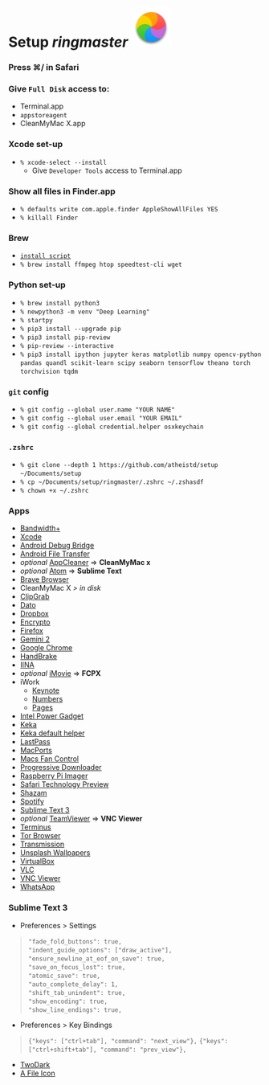 # Setup *ringmaster* ![beach-ball](https://github.com/atheistd/atheistd.github.io/raw/master/assets/ringmaster/ringmaster.gif)

### Press ⌘/ in Safari

### Give `Full Disk` access to:

- Terminal.app
- `appstoreagent`
- CleanMyMac X.app



### Xcode set-up

- `% xcode-select --install`
	- Give `Developer Tools` access to Terminal.app



### Show all files in Finder.app

- `% defaults write com.apple.finder AppleShowAllFiles YES`
- `% killall Finder`



### Brew

- [`install script`](https://brew.sh/)
- `% brew install ffmpeg htop speedtest-cli wget`



### Python set-up

- `% brew install python3`
- `% newpython3 -m venv "Deep Learning"`
- `% startpy`
- `% pip3 install --upgrade pip`
- `% pip3 install pip-review`
- `% pip-review --interactive`
- `% pip3 install ipython jupyter keras matplotlib numpy opencv-python pandas quandl scikit-learn scipy seaborn tensorflow theano torch torchvision tqdm`



### `git` config

- `% git config --global user.name "YOUR NAME"`
- `% git config --global user.email "YOUR EMAIL"`
- `% git config --global credential.helper osxkeychain`


### `.zshrc`

- `% git clone --depth 1 https://github.com/atheistd/setup ~/Documents/setup`
- `% cp ~/Documents/setup/ringmaster/.zshrc ~/.zshasdf`
- `% chown +x ~/.zshrc`



### Apps

- [Bandwidth+](https://apps.apple.com/in/app/bandwidth/id490461369?mt=12)
- [Xcode](https://apps.apple.com/in/app/xcode/id497799835)
- [Android Debug Bridge](https://developer.android.com/studio/releases/platform-tools.html)
- [Android File Transfer](http://android.com/filetransfer/)
- *optional* [AppCleaner](http://freemacsoft.net/appcleaner/) => **CleanMyMac x**
- *optional* [Atom](http://atom.io/) => **Sublime Text**
- [Brave Browser](https://brave.com/download/)
- CleanMyMac X *> in disk*
- [ClipGrab](https://clipgrab.org/)
- [Dato](https://apps.apple.com/in/app/dato/id1470584107?mt=12)
- [Dropbox](https://www.dropbox.com/downloading)
- [Encrypto](https://apps.apple.com/in/app/encrypto-secure-your-files/id935235287?mt=12)
- [Firefox](https://www.mozilla.org/en-US/firefox/new/)
- [Gemini 2](https://apps.apple.com/in/app/gemini-2-the-duplicate-finder/id1090488118?mt=12)
- [Google Chrome](https://chrome.google.com/)
- [HandBrake](http://handbrake.fr/)
- [IINA](https://iina.io/)
- *optional* [iMovie](https://apps.apple.com/in/app/imovie/id408981434?mt=12) => **FCPX**
- iWork
	- [Keynote](https://apps.apple.com/in/app/keynote/id409183694?mt=12)
	- [Numbers](https://apps.apple.com/in/app/numbers/id409203825?mt=12)
	- [Pages](https://apps.apple.com/in/app/pages/id409201541?mt=12)
- [Intel Power Gadget](https://software.intel.com/en-us/articles/intel-power-gadget/)
- [Keka](http://keka.io/)
- [Keka default helper](https://github.com/aonez/Keka/wiki/Default-application)
- [LastPass](https://apps.apple.com/in/app/lastpass-password-manager/id926036361?mt=12)
- [MacPorts](http://macports.org/)
- [Macs Fan Control](https://www.macupdate.com/app/mac/47386/macs-fan-control)
- [Progressive Downloader](https://macpsd.net/)
- [Raspberry Pi Imager](https://www.raspberrypi.org/downloads/)
- [Safari Technology Preview](https://developer.apple.com/safari/technology-preview/)
- [Shazam](https://apps.apple.com/in/app/shazam/id897118787?mt=12)
- [Spotify](http://spotify.com/in/download/other/)
- [Sublime Text 3](http://sublimetext.com/)
- *optional* [TeamViewer](http://teamviewer.com/) => **VNC Viewer**
- [Terminus](https://apps.apple.com/in/app/termius-ssh-client/id1176074088)
- [Tor Browser](http://torproject.org/)
- [Transmission](https://transmissionbt.com/download/)
- [Unsplash Wallpapers](https://apps.apple.com/in/app/unsplash-wallpapers/id1284863847?mt=12)
- [VirtualBox](http://virtualbox.org/wiki/Downloads)
- [VLC](http://www.videolan.org/)
- [VNC Viewer](https://www.realvnc.com/en/connect/download/viewer/)
- [WhatsApp](https://apps.apple.com/in/app/whatsapp-desktop/id1147396723?mt=12)



### Sublime Text 3

- Preferences > Settings
>`"fade_fold_buttons": true,`<br>
>`"indent_guide_options": ["draw_active"],`<br>
>`"ensure_newline_at_eof_on_save": true,`<br>
>`"save_on_focus_lost": true,`<br>
>`"atomic_save": true,`<br>
>`"auto_complete_delay": 1,`<br>
>`"shift_tab_unindent": true,`<br>
>`"show_encoding": true,`<br>
>`"show_line_endings": true,`

- Preferences > Key Bindings
>`{"keys": ["ctrl+tab"], "command": "next_view"},`
>`{"keys": ["ctrl+shift+tab"], "command": "prev_view"},`

- [TwoDark](https://packagecontrol.io/packages/Theme%20-%20TwoDark)
- [A File Icon](https://packagecontrol.io/packages/A%20File%20Icon)
